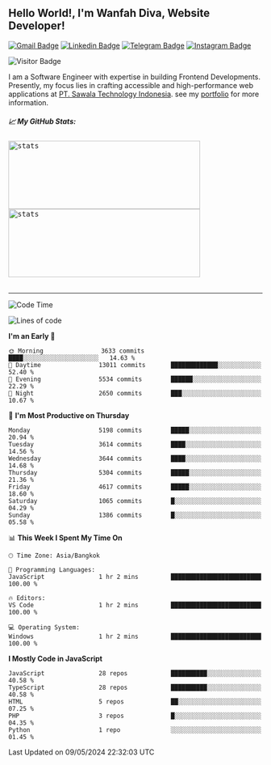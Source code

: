 ## Hello World!, I'm Wanfah Diva, Website Developer!

[![Gmail Badge](https://img.shields.io/badge/-Gmail-white?style=plastic&logo=Gmail&link=mailto:aditputrafirmansyah@gmail.com)](mailto:wanfahdivaa@gmail.com)
[![Linkedin Badge](https://img.shields.io/badge/-LinkedIn-blue?style=plastic&logo=Linkedin&link=https://www.linkedin.com/in/aditputrafirmansyah/)](https://www.linkedin.com/in/wanfahdiva/)
[![Telegram Badge](https://img.shields.io/badge/-Telegram-blue?style=plastic&logo=telegram&link=https://t.me/Adithya_13)](https://t.me/wanfahdiva)
[![Instagram Badge](https://img.shields.io/badge/-Instagram-white?style=plastic&logo=instagram&link=https://www.instagram.com/adithya_firmansyahputra/)](https://www.instagram.com/wnfhdva/)

![Visitor Badge](https://visitor-badge.laobi.icu/badge?page_id=wanfahdiva.wanfahdiva)

<p>
I am a Software Engineer with expertise in building Frontend Developments.
Presently, my focus lies in crafting accessible and high-performance web applications at  <a href="https://sawala/tech" target="_blank">PT. Sawala Technology Indonesia</a>. see my <a href="https://wanfahdiva.me" target="_blank">portfolio</a> for more information.
</p>

<h5 align="left">
  
📈 **My GitHub Stats:**

</h5>

<div align="left">
<kbd>
    <img height="135em" width="380em" alt="stats" src="https://github-readme-streak-stats.herokuapp.com?user=wanfahdiva&theme=tokyonight_duo&hide_border=true&dates=27DDC9" />
</kbd>
<kbd>
    <img height="135em" width="380em" alt="stats" src="https://github-readme-activity-graph.vercel.app/graph?username=wanfahdiva&theme=react&hide_title=true"></kbd>
</div>

<br />

---

<!--START_SECTION:waka-->
![Code Time](http://img.shields.io/badge/Code%20Time-556%20hrs%2043%20mins-blue)

![Lines of code](https://img.shields.io/badge/From%20Hello%20World%20I%27ve%20Written-18.1%20million%20lines%20of%20code-blue)

**I'm an Early 🐤** 

```text
🌞 Morning                3633 commits        ████░░░░░░░░░░░░░░░░░░░░░   14.63 % 
🌆 Daytime                13011 commits       █████████████░░░░░░░░░░░░   52.40 % 
🌃 Evening                5534 commits        ██████░░░░░░░░░░░░░░░░░░░   22.29 % 
🌙 Night                  2650 commits        ███░░░░░░░░░░░░░░░░░░░░░░   10.67 % 
```
📅 **I'm Most Productive on Thursday** 

```text
Monday                   5198 commits        █████░░░░░░░░░░░░░░░░░░░░   20.94 % 
Tuesday                  3614 commits        ████░░░░░░░░░░░░░░░░░░░░░   14.56 % 
Wednesday                3644 commits        ████░░░░░░░░░░░░░░░░░░░░░   14.68 % 
Thursday                 5304 commits        █████░░░░░░░░░░░░░░░░░░░░   21.36 % 
Friday                   4617 commits        █████░░░░░░░░░░░░░░░░░░░░   18.60 % 
Saturday                 1065 commits        █░░░░░░░░░░░░░░░░░░░░░░░░   04.29 % 
Sunday                   1386 commits        █░░░░░░░░░░░░░░░░░░░░░░░░   05.58 % 
```


📊 **This Week I Spent My Time On** 

```text
🕑︎ Time Zone: Asia/Bangkok

💬 Programming Languages: 
JavaScript               1 hr 2 mins         █████████████████████████   100.00 % 

🔥 Editors: 
VS Code                  1 hr 2 mins         █████████████████████████   100.00 % 

💻 Operating System: 
Windows                  1 hr 2 mins         █████████████████████████   100.00 % 
```

**I Mostly Code in JavaScript** 

```text
JavaScript               28 repos            ██████████░░░░░░░░░░░░░░░   40.58 % 
TypeScript               28 repos            ██████████░░░░░░░░░░░░░░░   40.58 % 
HTML                     5 repos             ██░░░░░░░░░░░░░░░░░░░░░░░   07.25 % 
PHP                      3 repos             █░░░░░░░░░░░░░░░░░░░░░░░░   04.35 % 
Python                   1 repo              ░░░░░░░░░░░░░░░░░░░░░░░░░   01.45 % 
```




 Last Updated on 09/05/2024 22:32:03 UTC
<!--END_SECTION:waka-->
